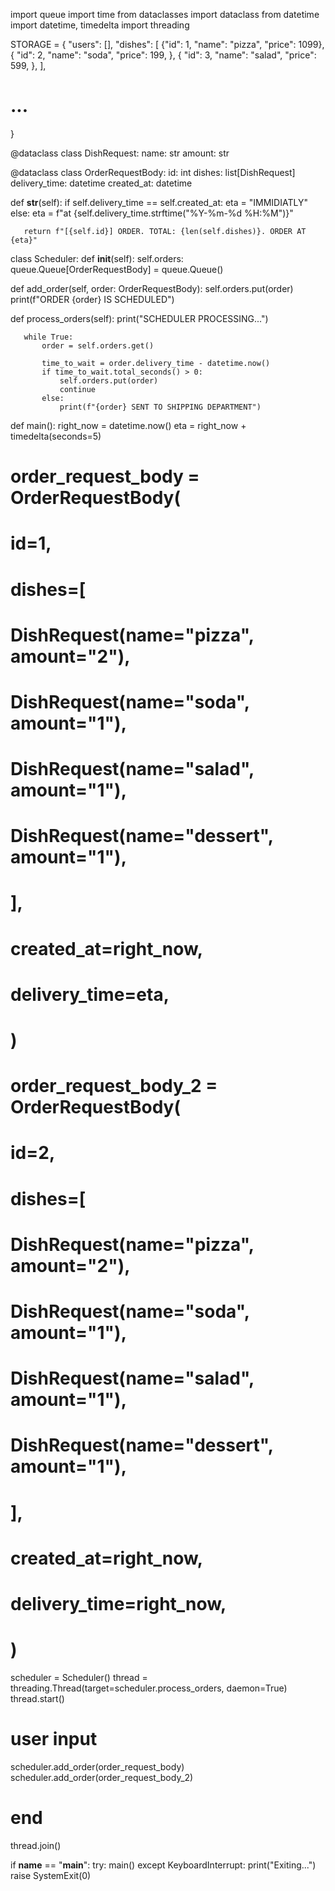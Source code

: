 import queue
import time
from dataclasses import dataclass
from datetime import datetime, timedelta
import threading

STORAGE = {
   "users": [],
   "dishes": [
       {"id": 1, "name": "pizza", "price": 1099},
       {
           "id": 2,
           "name": "soda",
           "price": 199,
       },
       {
           "id": 3,
           "name": "salad",
           "price": 599,
       },
   ],
   # ...
}


@dataclass
class DishRequest:
   name: str
   amount: str


@dataclass
class OrderRequestBody:
   id: int
   dishes: list[DishRequest]
   delivery_time: datetime
   created_at: datetime

   def __str__(self):
       if self.delivery_time == self.created_at:
           eta = "IMMIDIATLY"
       else:
           eta = f"at {self.delivery_time.strftime("%Y-%m-%d %H:%M")}"

       return f"[{self.id}] ORDER. TOTAL: {len(self.dishes)}. ORDER AT {eta}"


class Scheduler:
   def __init__(self):
       self.orders: queue.Queue[OrderRequestBody] = queue.Queue()

   def add_order(self, order: OrderRequestBody):
       self.orders.put(order)
       print(f"ORDER {order} IS SCHEDULED")

   def process_orders(self):
       print("SCHEDULER PROCESSING...")

       while True:
           order = self.orders.get()

           time_to_wait = order.delivery_time - datetime.now()
           if time_to_wait.total_seconds() > 0:
               self.orders.put(order)
               continue
           else:
               print(f"{order} SENT TO SHIPPING DEPARTMENT")


def main():
   right_now = datetime.now()
   eta = right_now + timedelta(seconds=5)

   # order_request_body = OrderRequestBody(
   #     id=1,
   #     dishes=[
   #         DishRequest(name="pizza", amount="2"),
   #         DishRequest(name="soda", amount="1"),
   #         DishRequest(name="salad", amount="1"),
   #         DishRequest(name="dessert", amount="1"),
   #     ],
   #     created_at=right_now,
   #     delivery_time=eta,
   # )

   # order_request_body_2 = OrderRequestBody(
   #     id=2,
   #     dishes=[
   #         DishRequest(name="pizza", amount="2"),
   #         DishRequest(name="soda", amount="1"),
   #         DishRequest(name="salad", amount="1"),
   #         DishRequest(name="dessert", amount="1"),
   #     ],
   #     created_at=right_now,
   #     delivery_time=right_now,
   # )

   scheduler = Scheduler()
   thread = threading.Thread(target=scheduler.process_orders, daemon=True)
   thread.start()

   # user input
   scheduler.add_order(order_request_body)
   scheduler.add_order(order_request_body_2)

   # end
   thread.join()


if __name__ == "__main__":
   try:
       main()
   except KeyboardInterrupt:
       print("Exiting...")
       raise SystemExit(0)